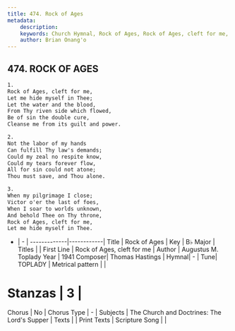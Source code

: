 ```yaml
---
title: 474. Rock of Ages
metadata:
    description: 
    keywords: Church Hymnal, Rock of Ages, Rock of Ages, cleft for me, 
    author: Brian Onang'o
---
```



## 474. ROCK OF AGES

```txt
1.
Rock of Ages, cleft for me,
Let me hide myself in Thee;
Let the water and the blood,
From Thy riven side which flowed,
Be of sin the double cure,
Cleanse me from its guilt and power.

2.
Not the labor of my hands
Can fulfill Thy law's demands;
Could my zeal no respite know,
Could my tears forever flow,
All for sin could not atone;
Thou must save, and Thou alone.

3.
When my pilgrimage I close;
Victor o'er the last of foes,
When I soar to worlds unknown,
And behold Thee on Thy throne,
Rock of Ages, cleft for me,
Let me hide myself in Thee.
```

- |   -  |
-------------|------------|
Title | Rock of Ages |
Key | B♭ Major |
Titles |  |
First Line | Rock of Ages, cleft for me |
Author | Augustus M. Toplady 
Year | 1941
Composer| Thomas Hastings |
Hymnal|  - |
Tune| TOPLADY |
Metrical pattern | |
# Stanzas | 3 |
Chorus | No |
Chorus Type | - |
Subjects | The Church and Doctrines: The Lord's Supper |
Texts |  |
Print Texts | 
Scripture Song |  |
  
